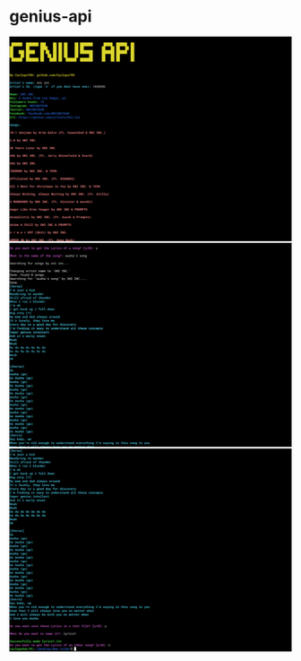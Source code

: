 # genius-api
<img src="Screenshot_2021-12-28_04-24-28.png">
<img src="Screenshot_2021-12-28_04-25-29.png">
<img src="Screenshot_2021-12-28_04-32-00.png">
